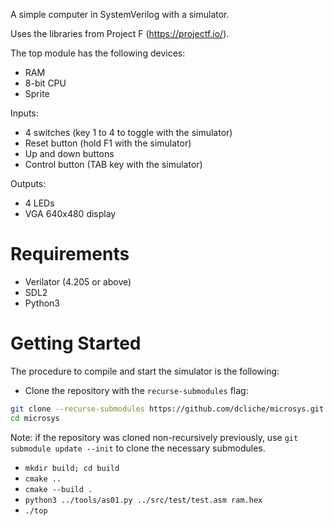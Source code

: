 A simple computer in SystemVerilog with a simulator.

Uses the libraries from Project F (https://projectf.io/).

The top module has the following devices:
- RAM
- 8-bit CPU
- Sprite

Inputs:
- 4 switches (key 1 to 4 to toggle with the simulator)
- Reset button (hold F1 with the simulator)
- Up and down buttons
- Control button (TAB key with the simulator)

Outputs:
- 4 LEDs
- VGA 640x480 display

# Requirements

- Verilator (4.205 or above)
- SDL2
- Python3

# Getting Started

The procedure to compile and start the simulator is the following:

- Clone the repository with the `recurse-submodules` flag:
```bash
git clone --recurse-submodules https://github.com/dcliche/microsys.git
cd microsys
```
Note: if the repository was cloned non-recursively previously, use `git submodule update --init` to clone the necessary submodules.

- `mkdir build; cd build`
- `cmake ..`
- `cmake --build .`
- `python3 ../tools/as01.py ../src/test/test.asm ram.hex`
- `./top`
